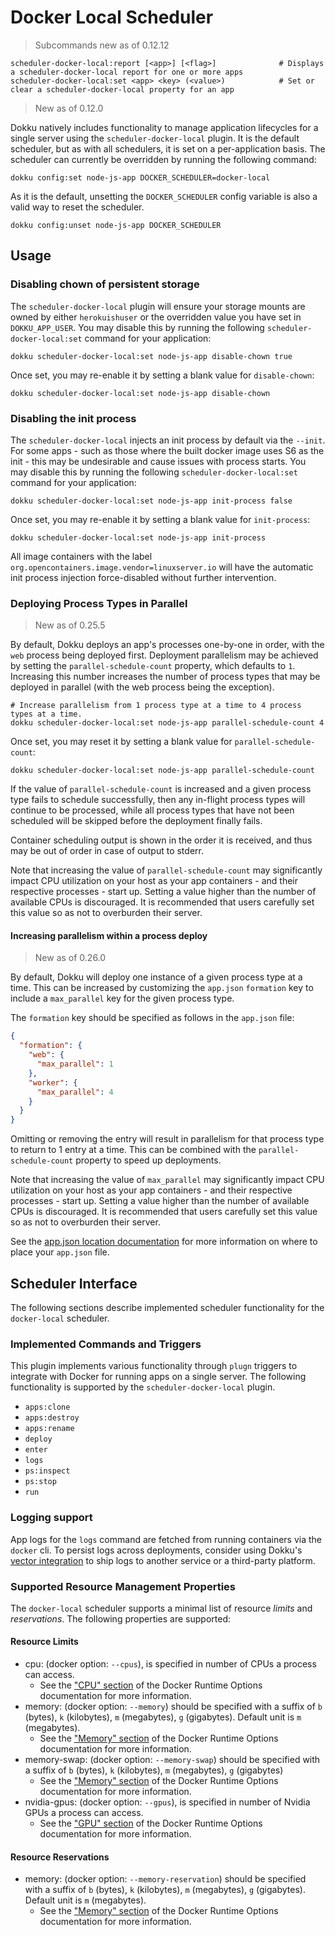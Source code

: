 # Docker Local Scheduler

> Subcommands new as of 0.12.12

```
scheduler-docker-local:report [<app>] [<flag>]              # Displays a scheduler-docker-local report for one or more apps
scheduler-docker-local:set <app> <key> (<value>)            # Set or clear a scheduler-docker-local property for an app
```

> New as of 0.12.0

Dokku natively includes functionality to manage application lifecycles for a single server using the `scheduler-docker-local` plugin. It is the default scheduler, but as with all schedulers, it is set on a per-application basis. The scheduler can currently be overridden by running the following command:

```shell
dokku config:set node-js-app DOCKER_SCHEDULER=docker-local
```

As it is the default, unsetting the `DOCKER_SCHEDULER` config variable is also a valid way to reset the scheduler.

```shell
dokku config:unset node-js-app DOCKER_SCHEDULER
```

## Usage

### Disabling chown of persistent storage

The `scheduler-docker-local` plugin will ensure your storage mounts are owned by either `herokuishuser` or the overridden value you have set in `DOKKU_APP_USER`. You may disable this by running the following `scheduler-docker-local:set` command for your application:

```shell
dokku scheduler-docker-local:set node-js-app disable-chown true
```

Once set, you may re-enable it by setting a blank value for `disable-chown`:

```shell
dokku scheduler-docker-local:set node-js-app disable-chown
```

### Disabling the init process

The `scheduler-docker-local` injects an init process by default via the `--init`. For some apps - such as those where the built docker image uses S6 as the init - this may be undesirable and cause issues with process starts. You may disable this by running the following `scheduler-docker-local:set` command for your application:

```shell
dokku scheduler-docker-local:set node-js-app init-process false
```

Once set, you may re-enable it by setting a blank value for `init-process`:

```shell
dokku scheduler-docker-local:set node-js-app init-process
```

All image containers with the label `org.opencontainers.image.vendor=linuxserver.io` will have the automatic init process injection force-disabled without further intervention.

### Deploying Process Types in Parallel

> New as of 0.25.5

By default, Dokku deploys an app's processes one-by-one in order, with the `web` process being deployed first. Deployment parallelism may be achieved by setting the `parallel-schedule-count` property, which defaults to `1`. Increasing this number increases the number of process types that may be deployed in parallel (with the web process being the exception).

```shell
# Increase parallelism from 1 process type at a time to 4 process types at a time.
dokku scheduler-docker-local:set node-js-app parallel-schedule-count 4
```

Once set, you may reset it by setting a blank value for `parallel-schedule-count`:

```shell
dokku scheduler-docker-local:set node-js-app parallel-schedule-count
```

If the value of `parallel-schedule-count` is increased and a given process type fails to schedule successfully, then any in-flight process types will continue to be processed, while all process types that have not been scheduled will be skipped before the deployment finally fails.

Container scheduling output is shown in the order it is received, and thus may be out of order in case of output to stderr.

Note that increasing the value of `parallel-schedule-count` may significantly impact CPU utilization on your host as your app containers - and their respective processes - start up. Setting a value higher than the number of available CPUs is discouraged. It is recommended that users carefully set this value so as not to overburden their server.

#### Increasing parallelism within a process deploy

> New as of 0.26.0

By default, Dokku will deploy one instance of a given process type at a time. This can be increased by customizing the `app.json` `formation` key to include a `max_parallel` key for the given process type.

The `formation` key should be specified as follows in the `app.json` file:

```json
{
  "formation": {
    "web": {
      "max_parallel": 1
    },
    "worker": {
      "max_parallel": 4
    }
  }
}
```

Omitting or removing the entry will result in parallelism for that process type to return to 1 entry at a time. This can be combined with the  `parallel-schedule-count` property to speed up deployments.

Note that increasing the value of `max_parallel` may significantly impact CPU utilization on your host as your app containers - and their respective processes - start up. Setting a value higher than the number of available CPUs is discouraged. It is recommended that users carefully set this value so as not to overburden their server.

See the [app.json location documentation](/docs/advanced-usage/deployment-tasks.md#changing-the-appjson-location) for more information on where to place your `app.json` file.

## Scheduler Interface

The following sections describe implemented scheduler functionality for the `docker-local` scheduler.

### Implemented Commands and Triggers

This plugin implements various functionality through `plugn` triggers to integrate with Docker for running apps on a single server. The following functionality is supported by the `scheduler-docker-local` plugin.

- `apps:clone`
- `apps:destroy`
- `apps:rename`
- `deploy`
- `enter`
- `logs`
- `ps:inspect`
- `ps:stop`
- `run`


### Logging support

App logs for the `logs` command are fetched from running containers via the `docker` cli. To persist logs across deployments, consider using Dokku's [vector integration](/docs/deployment/logs.md#vector-logging-shipping) to ship logs to another service or a third-party platform.

### Supported Resource Management Properties

The `docker-local` scheduler supports a minimal list of resource _limits_ and _reservations_. The following properties are supported:

#### Resource Limits

- cpu: (docker option: `--cpus`), is specified in number of CPUs a process can access.
  - See the ["CPU" section](https://docs.docker.com/config/containers/resource_constraints/#cpu) of the Docker Runtime Options documentation for more information.
- memory: (docker option: `--memory`) should be specified with a suffix of `b` (bytes), `k` (kilobytes), `m` (megabytes), `g` (gigabytes). Default unit is `m` (megabytes).
  - See the ["Memory" section](https://docs.docker.com/config/containers/resource_constraints/#memory) of the Docker Runtime Options documentation for more information.
- memory-swap: (docker option: `--memory-swap`) should be specified with a suffix of `b` (bytes), `k` (kilobytes), `m` (megabytes), `g` (gigabytes)
  - See the ["Memory" section](https://docs.docker.com/config/containers/resource_constraints/#memory) of the Docker Runtime Options documentation for more information.
- nvidia-gpus: (docker option: `--gpus`), is specified in number of Nvidia GPUs a process can access.
  - See the ["GPU" section](https://docs.docker.com/config/containers/resource_constraints/#gpu) of the Docker Runtime Options documentation for more information.

#### Resource Reservations

- memory: (docker option: `--memory-reservation`) should be specified with a suffix of `b` (bytes), `k` (kilobytes), `m` (megabytes), `g` (gigabytes). Default unit is `m` (megabytes).
  - See the ["Memory" section](https://docs.docker.com/config/containers/resource_constraints/#memory) of the Docker Runtime Options documentation for more information.
